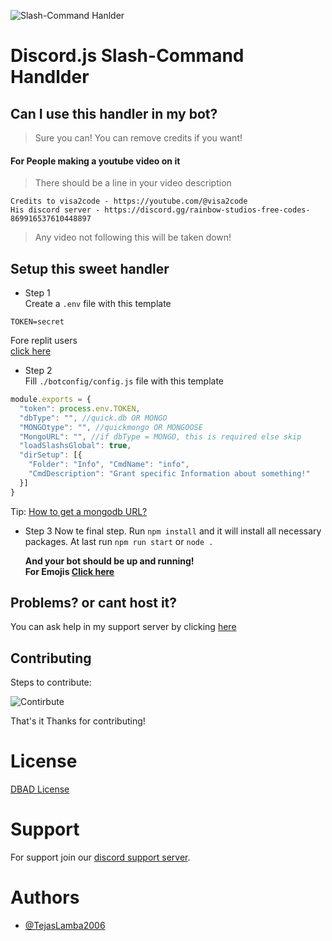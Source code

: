 ![Slash-Command Hanlder](https://user-images.githubusercontent.com/73745640/232683030-0af62ad3-414e-470c-89c7-3d907031b8be.png)

# Discord.js Slash-Command Handlder

## Can I use this handler in my bot?

> Sure you can! You can remove credits if you want!

#### For People making a youtube video on it

> There should be a line in your video description <br>

```
Credits to visa2code - https://youtube.com/@visa2code
His discord server - https://discord.gg/rainbow-studios-free-codes-869916537610448897
```

> Any video not following this will be taken down!<br>

## Setup this sweet handler

- Step 1 <br>
  Create a `.env` file with this template

```
TOKEN=secret
```

Fore replit users<br>
[click here](https://replit.com/github/The-Rainbow-Studios/discord.js-v14-handler) <br>

- Step 2 <br>
  Fill `./botconfig/config.js` file with this template

```js
module.exports = {
  "token": process.env.TOKEN,
  "dbType": "", //quick.db OR MONGO
  "MONGOtype": "", //quickmongo OR MONGOOSE
  "MongoURL": "", //if dbType = MONGO, this is required else skip
  "loadSlashsGlobal": true,
  "dirSetup": [{
    "Folder": "Info", "CmdName": "info",
    "CmdDescription": "Grant specific Information about something!"
  }]
}

```

Tip: [How to get a mongodb URL?](https://www.youtube.com/watch?v=RQMWKRlMtH0 "YouTube Video") <br>


- Step 3 
  Now te final step. Run `npm install` and it will install all necessary packages. At last run `npm run start` or `node .`
  
  **And your bot should be up and running!**<br>
**For Emojis [Click here](https://discord.gg/rainbow-studios-free-codes-869916537610448897 "Rainbow Studios")**

## Problems? or cant host it?

You can ask help in my support server by clicking [here](https://discord.gg/rainbow-studios-free-codes-869916537610448897 "Rainbow Studios")

## Contributing

Steps to contribute:<br>

![Contirbute](https://i.imgur.com/qN2RoJF.png)<br>

That's it Thanks for contributing!<br>

# License

[DBAD License](https://github.com/The-Rainbow-Studios/discord.js-v14-handler/blob/main/LICENSE.md)

# Support

For support join our [discord support server](https://discord.gg/rainbow-studios-free-codes-869916537610448897).

# Authors

- [@TejasLamba2006](https://github.com/TejasLamba2006)
